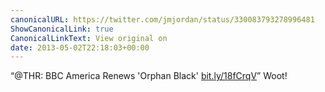 ```yaml
---
canonicalURL: https://twitter.com/jmjordan/status/330083793278996481
ShowCanonicalLink: true
CanonicalLinkText: View original on
date: 2013-05-02T22:18:03+00:00
---
```

“@THR: BBC America Renews 'Orphan Black' [bit.ly/18fCrqV](http://bit.ly/18fCrqV)” Woot!